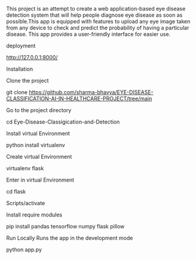 This project is an attempt to create a web application-based
eye disease detection system that will help people diagnose
eye disease as soon as possible.This app is equipped with
features to upload any eye image taken from any device
to check and predict the probability of having a particular
disease. This app provides a user-friendly interface for easier
use.

deployment

http://127.0.0.1:8000/

Installation

Clone the project

  git clone https://github.com/sharma-bhavya/EYE-DISEASE-CLASSIFICATION-AI-IN-HEALTHCARE-PROJECT/tree/main
  
Go to the project directory

  cd Eye-Disease-Classigication-and-Detection
  
Install virtual Environment

  python install virtualenv
  
Create virtual Environment

  virtualenv flask
  
Enter in virtual Environment

  cd flask
  
  Scripts/activate
  
Install require modules

  pip install pandas tensorflow numpy flask pillow

Run Locally
Runs the app in the development mode

python app.py








